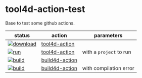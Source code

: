# tool4d-action-test

Base to test some github actions.

|status|action|parameters| 
|-|-|-| 
|[![download](https://github.com/e-marchand/tool4d-action-test/actions/workflows/download.yml/badge.svg)](https://github.com/e-marchand/tool4d-action-test/actions/workflows/download.yml)|[tool4d-action](https://github.com/e-marchand/tool4d-action)||
|[![run](https://github.com/e-marchand/tool4d-action-test/actions/workflows/run.yml/badge.svg)](https://github.com/e-marchand/tool4d-action-test/actions/workflows/run.yml)|[tool4d-action](https://github.com/e-marchand/tool4d-action)|with a `project` to run|
|[![build](https://github.com/e-marchand/tool4d-action-test/actions/workflows/build.yml/badge.svg)](https://github.com/e-marchand/tool4d-action-test/actions/workflows/build.yml)|[build4d-action](https://github.com/e-marchand/build-component-action)||
|[![build](https://github.com/e-marchand/tool4d-action-test/actions/workflows/build.yml/badge.svg?branch=buildfailed)](https://github.com/e-marchand/tool4d-action-test/actions/runs/5148197514)|[build4d-action](https://github.com/e-marchand/build-component-action)|with compilation error|
